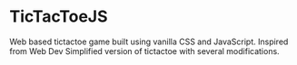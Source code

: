 # TicTacToeJS
Web based tictactoe game built using vanilla CSS and JavaScript. Inspired from Web Dev Simplified version of tictactoe with several modifications.

